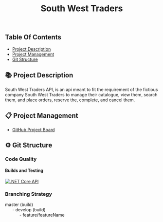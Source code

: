 <h1 align="center">South West Traders</h1> <br>

## Table Of Contents
- [Project Description](#books-project-description)
- [Project Management](#clipboard-project-management)
- [Git Structure](#gear-git-structure)

## :books: Project Description

South West Traders API, is an api meant to fit the requirement of the fictious company
South West Traders to manage their catalogue, view them, search them, and place orders, 
reserve the, complete, and cancel them.

## :clipboard: Project Management

- [GitHub Project Board](https://github.com/tjadezweni/SouthWestTraders/projects/1?add_cards_query=is%3Aopen)

## :gear: Git Structure

### Code Quality

#### Builds and Testing

[![.NET Core API](https://github.com/tjadezweni/SouthWestTraders/actions/workflows/dotnet.yml/badge.svg)](https://github.com/tjadezweni/SouthWestTraders/actions/workflows/dotnet.yml)

### Branching Strategy

master (build)
</br>
&nbsp;&nbsp;&nbsp;&nbsp;&nbsp;&nbsp;- develop (build)
</br>
&nbsp;&nbsp;&nbsp;&nbsp;&nbsp;&nbsp;&nbsp;&nbsp;&nbsp;&nbsp;&nbsp;&nbsp;- feature/featureName 
</br>